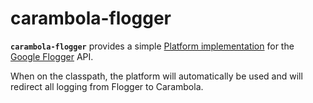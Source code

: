 # carambola-flogger

**`carambola-flogger`** provides a simple
[Platform implementation](./src/main/java/enveeed/carambola/flogger/CarambolaPlatform.java) for the
[Google Flogger](https://github.com/google/flogger) API.

When on the classpath, the platform will automatically be used and will redirect all logging from Flogger to Carambola.